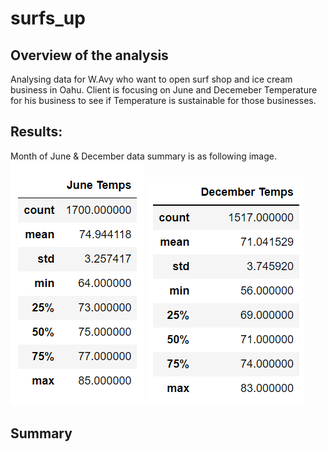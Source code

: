 # surfs_up

## Overview of the analysis
Analysing data for W.Avy who want to open surf shop and ice cream business in Oahu. Client is focusing on June and Decemeber Temperature for his business to see if Temperature is sustainable for those businesses. 

## Results:
Month of June & December data summary is as following image.
![June Temp Summary](https://github.com/jamesmoonusa/surfs_up/blob/main/june_temp_summary.PNG)
![December Temp Summary](https://github.com/jamesmoonusa/surfs_up/blob/main/dec_temp_summary.PNG)

## Summary

